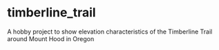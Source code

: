 # timberline_trail
A hobby project to show elevation characteristics of the Timberline Trail around Mount Hood in Oregon
